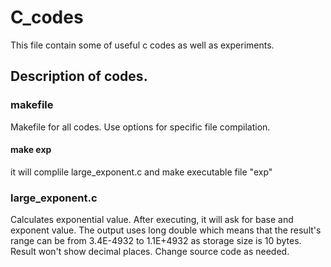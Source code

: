 # C_codes

This file contain some of useful c codes as well as experiments.

## Description of codes.

### makefile
Makefile for all codes. Use options for specific file compilation.

#### make exp 
it will complile large_exponent.c and make executable file "exp"



### large_exponent.c 
Calculates exponential value.
After executing, it will ask for base and exponent value.
The output uses long double which means that the result's range
can be from 3.4E-4932 to 1.1E+4932 as storage size is 10 bytes.
Result won't show decimal places. Change source code as needed.